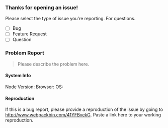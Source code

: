 ### Thanks for opening an issue!

Please select the type of issue you're reporting. For questions.

- [ ] Bug
- [ ] Feature Request
- [ ] Question

### Problem Report

> Please describe the problem here.

#### System Info

Node Version:
Browser:
OS:

#### Reproduction

If this is a bug report, please provide a reproduction of the issue by going to
http://www.webpackbin.com/41YFBvekG.
Paste a link here to your working reproduction.
